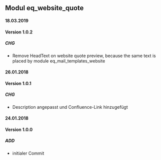 ## Modul eq_website_quote

#### 18.03.2019
#### Version 1.0.2
##### CHG
- Remove HeadText on website quote preview, because the same text is placed by module eq_mail_templates_website

#### 26.01.2018
#### Version 1.0.1
##### CHG
- Description angepasst und Confluence-Link hinzugefügt


#### 24.01.2018
#### Version 1.0.0
##### ADD
- initialer Commit

